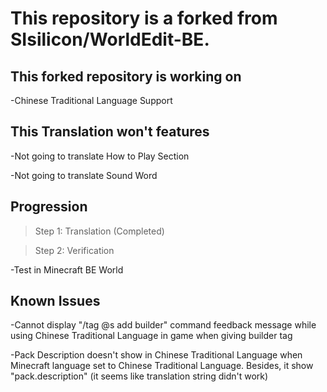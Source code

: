 # This repository is a forked from SIsilicon/WorldEdit-BE.
## This forked repository is working on
-Chinese Traditional Language Support
## This Translation won't features
-Not going to translate How to Play Section

-Not going to translate Sound Word
## Progression
>Step 1: Translation (Completed)

>Step 2: Verification

-Test in Minecraft BE World

## Known Issues
-Cannot display "/tag @s add builder" command feedback message while using Chinese Traditional Language in game when giving builder tag

-Pack Description doesn't show in Chinese Traditional Language when Minecraft language set to Chinese Traditional Language. Besides, it show "pack.description" (it seems like translation string didn't work)
